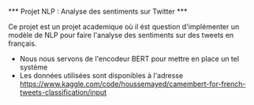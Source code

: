 *** Projet NLP : Analyse des sentiments sur Twitter ***

Ce projet est un projet academique où il ést question d'implémenter un modèle de NLP pour faire l'analyse des sentiments sur des tweets en français.
- Nous nous servons de l'encodeur BERT pour mettre en place un tel système 
- Les données utilisées sont disponibles à l'adresse https://www.kaggle.com/code/houssemayed/camembert-for-french-tweets-classification/input
